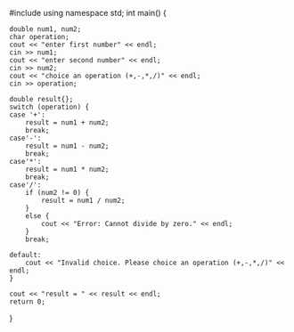#include<iostream>
using namespace std;
int main()
{

	double num1, num2;
	char operation;
	cout << "enter first number" << endl;
	cin >> num1;
	cout << "enter second number" << endl;
	cin >> num2;
	cout << "choice an operation (+,-,*,/)" << endl;
	cin >> operation;

	double result{};
	switch (operation) {
	case '+':
		result = num1 + num2;
		break;
	case'-':
		result = num1 - num2;
		break;
	case'*':
		result = num1 * num2;
		break;
	case'/':
		if (num2 != 0) {
			result = num1 / num2;
		}
		else {
			cout << "Error: Cannot divide by zero." << endl;
		}
		break;

	default:
		cout << "Invalid choice. Please choice an operation (+,-,*,/)" << endl;
	}

	cout << "result = " << result << endl;
	return 0;






}

